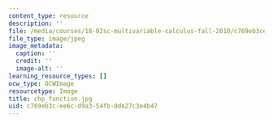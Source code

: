 ```yaml
---
content_type: resource
description: ''
file: /media/courses/18-02sc-multivariable-calculus-fall-2010/c769eb3cee6cd9a354fb0de27c3e4b47_chp_function.jpg
file_type: image/jpeg
image_metadata:
  caption: ''
  credit: ''
  image-alt: ''
learning_resource_types: []
ocw_type: OCWImage
resourcetype: Image
title: chp_function.jpg
uid: c769eb3c-ee6c-d9a3-54fb-0de27c3e4b47
---
```

